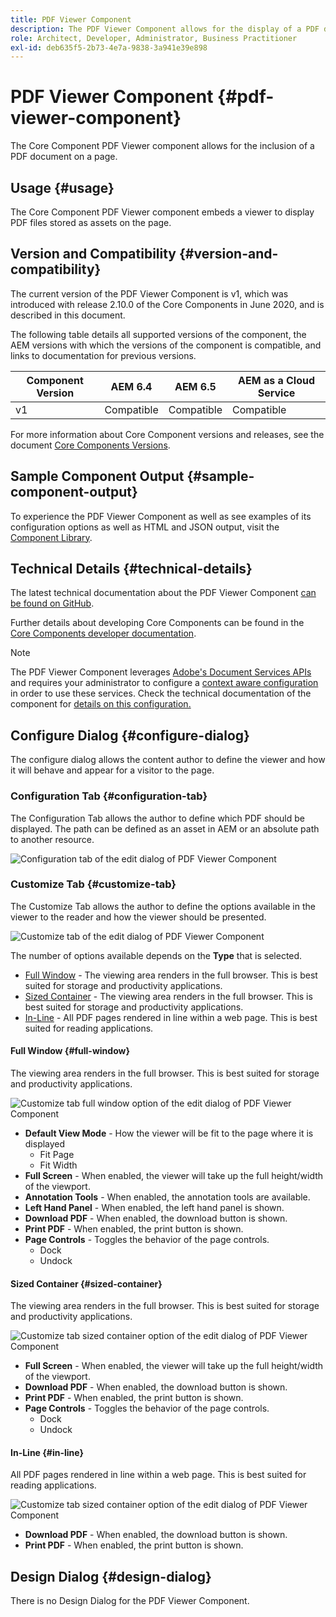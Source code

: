 ```yaml
---
title: PDF Viewer Component
description: The PDF Viewer Component allows for the display of a PDF document.
role: Architect, Developer, Administrator, Business Practitioner
exl-id: deb635f5-2b73-4e7a-9838-3a941e39e898
---
```

# PDF Viewer Component {#pdf-viewer-component}

The Core Component PDF Viewer component allows for the inclusion of a PDF document on a page.

## Usage {#usage}

The Core Component PDF Viewer component embeds a viewer to display PDF files stored as assets on the page.

## Version and Compatibility {#version-and-compatibility}

The current version of the PDF Viewer Component is v1, which was introduced with release 2.10.0 of the Core Components in June 2020, and is described in this document.

The following table details all supported versions of the component, the AEM versions with which the versions of the component is compatible, and links to documentation for previous versions.

|Component Version|AEM 6.4|AEM 6.5|AEM as a Cloud Service|
|--- |--- |---|---|
|v1|Compatible|Compatible|Compatible|

For more information about Core Component versions and releases, see the document [Core Components Versions](/help/versions.md).

## Sample Component Output {#sample-component-output}

To experience the PDF Viewer Component as well as see examples of its configuration options as well as HTML and JSON output, visit the [Component Library](https://adobe.com/go/aem_cmp_library_pdfviewer).

## Technical Details {#technical-details}

The latest technical documentation about the PDF Viewer Component [can be found on GitHub](https://adobe.com/go/aem_cmp_tech_pdfviewer_v1).

Further details about developing Core Components can be found in the [Core Components developer documentation](/help/developing/overview.md).

>[!NOTE]
>
>The PDF Viewer Component leverages [Adobe's Document Services APIs](https://www.adobe.io/apis/documentcloud/dcsdk.html) and requires your administrator to configure a [context aware configuration](/help/developing/context-aware-configs.md) in order to use these services. Check the technical documentation of the component for [details on this configuration.](https://github.com/adobe/aem-core-wcm-components/tree/master/content/src/content/jcr_root/apps/core/wcm/components/pdfviewer/v1/pdfviewer#context-aware-config)

## Configure Dialog {#configure-dialog}

The configure dialog allows the content author to define the viewer and how it will behave and appear for a visitor to the page.

### Configuration Tab {#configuration-tab}

The Configuration Tab allows the author to define which PDF should be displayed. The path can be defined as an asset in AEM or an absolute path to another resource.

![Configuration tab of the edit dialog of PDF Viewer Component](/help/assets/pdf-viewer-edit-configuration.png)

### Customize Tab {#customize-tab}

The Customize Tab allows the author to define the options available in the viewer to the reader and how the viewer should be presented.

![Customize tab of the edit dialog of PDF Viewer Component](/help/assets/pdf-viewer-edit-customize.png)

The number of options available depends on the **Type** that is selected.

* [Full Window](#full-window) - The viewing area renders in the full browser. This is best suited for storage and productivity applications.
* [Sized Container](#sized-container) - The viewing area renders in the full browser. This is best suited for storage and productivity applications.
* [In-Line](#in-line) - All PDF pages rendered in line within a web page. This is best suited for reading applications.

#### Full Window {#full-window}

The viewing area renders in the full browser. This is best suited for storage and productivity applications.

![Customize tab full window option of the edit dialog of PDF Viewer Component](/help/assets/pdf-viewer-edit-customize-full.png)

* **Default View Mode** - How the viewer will be fit to the page where it is displayed
  * Fit Page
  * Fit Width
* **Full Screen** - When enabled, the viewer will take up the full height/width of the viewport.
* **Annotation Tools** - When enabled, the annotation tools are available.
* **Left Hand Panel** - When enabled, the left hand panel is shown.
* **Download PDF** - When enabled, the download button is shown.
* **Print PDF** - When enabled, the print button is shown.
* **Page Controls** - Toggles the behavior of the page controls.
  * Dock
  * Undock

#### Sized Container {#sized-container}

The viewing area renders in the full browser. This is best suited for storage and productivity applications.

![Customize tab sized container option of the edit dialog of PDF Viewer Component](/help/assets/pdf-viewer-edit-customize-sized-container.png)

* **Full Screen** - When enabled, the viewer will take up the full height/width of the viewport.
* **Download PDF** - When enabled, the download button is shown.
* **Print PDF** - When enabled, the print button is shown.
* **Page Controls** - Toggles the behavior of the page controls.
  * Dock
  * Undock

#### In-Line {#in-line}

All PDF pages rendered in line within a web page. This is best suited for reading applications.

![Customize tab sized container option of the edit dialog of PDF Viewer Component](/help/assets/pdf-viewer-edit-customize-inline.png)

* **Download PDF** - When enabled, the download button is shown.
* **Print PDF** - When enabled, the print button is shown.

## Design Dialog {#design-dialog}

There is no Design Dialog for the PDF Viewer Component.
